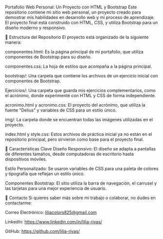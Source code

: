 Portafolio Web Personal: Un Proyecto con HTML y Bootstrap
Este repositorio contiene mi sitio web personal, un proyecto creado para demostrar mis habilidades en desarrollo web y mi proceso de aprendizaje. El proyecto final está construido con HTML, CSS, y utiliza Bootstrap para un diseño moderno y responsivo.

📂 Estructura del Repositorio
El proyecto está organizado de la siguiente manera:

componentes.html: Es la página principal de mi portafolio, que utiliza componentes de Bootstrap para su diseño.

componentes.css: La hoja de estilos que acompaña a la página principal.

bootstrap/: Una carpeta que contiene los archivos de un ejercicio inicial con componentes de Bootstrap.

Ejercicios/: Una carpeta que guarda mis ejercicios complementarios, como el acrónimo, donde experimenté con HTML y CSS de forma independiente.

acronimo.html y acronimo.css: El proyecto del acrónimo, que utiliza la fuente "Delius" y variables de CSS para un estilo único.

img/: La carpeta donde se encuentran todas las imágenes utilizadas en el proyecto.

index.html y style.css: Estos archivos de práctica inicial ya no están en el repositorio principal, pero sirvieron como base para el proyecto final.

🌟 Características Clave
Diseño Responsivo: El diseño se adapta a pantallas de diferentes tamaños, desde computadoras de escritorio hasta dispositivos móviles.

Estilo Personalizado: Se usaron variables de CSS para una paleta de colores y tipografía que reflejan un estilo único.

Componentes Bootstrap: El sitio utiliza la barra de navegación, el carrusel y las tarjetas para una mejor experiencia de usuario.

🤝 Contacto
Si quieres saber más sobre mi trabajo o colaborar, no dudes en contactarme:

Correo Electrónico: liliacolors825@gmail.com

LinkedIn: https://www.linkedin.com/in/lilia-rivas/

GitHub: https://github.com/lilia-rivas/
